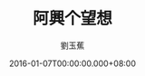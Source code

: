 ---
issue: 155
title: 阿興个望想
author: 劉玉蕉
language: 大埔
date: 2016-01-07T00:00:00.000+08:00
topic: 人物
difficulty: 2
wikidata: Q98095997
wikidata_link: https://www.wikidata.org/wiki/Q98095997
author_wikidata_link: https://www.wikidata.org/wiki/Q98096359
author_wikidata: Q98096359
---